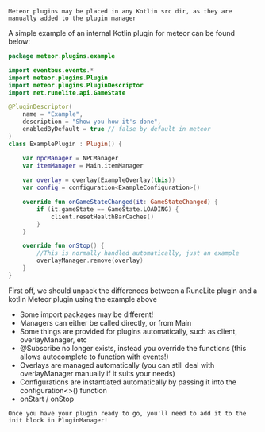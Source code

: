```Meteor plugins may be placed in any Kotlin src dir, as they are manually added to the plugin manager```

A simple example of an internal Kotlin plugin for meteor can be found below:

```kotlin
package meteor.plugins.example

import eventbus.events.*
import meteor.plugins.Plugin
import meteor.plugins.PluginDescriptor
import net.runelite.api.GameState

@PluginDescriptor(
    name = "Example",
    description = "Show you how it's done",
    enabledByDefault = true // false by default in meteor
)
class ExamplePlugin : Plugin() {

    var npcManager = NPCManager
    var itemManager = Main.itemManager
    
    var overlay = overlay(ExampleOverlay(this))
    var config = configuration<ExampleConfiguration>()

    override fun onGameStateChanged(it: GameStateChanged) {
        if (it.gameState == GameState.LOADING) {
            client.resetHealthBarCaches()
        }
    }

    override fun onStop() {
        //This is normally handled automatically, just an example
        overlayManager.remove(overlay)
    }
}
```

First off, we should unpack the differences between a RuneLite plugin and a kotlin Meteor plugin using the example above

- Some import packages may be different!
- Managers can either be called directly, or from Main
- Some things are provided for plugins automatically, such as client, overlayManager, etc
- @Subscribe no longer exists, instead you override the functions (this allows autocomplete to function with events!)
- Overlays are managed automatically (you can still deal with overlayManager manually if it suits your needs)
- Configurations are instantiated automatically by passing it into the configuration<>() function
- onStart / onStop

```Once you have your plugin ready to go, you'll need to add it to the init block in PluginManager!```